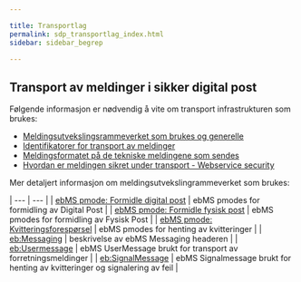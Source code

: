 ```yaml
---

title: Transportlag  
permalink: sdp_transportlag_index.html
sidebar: sidebar_begrep

---
```


## Transport av meldinger i sikker digital post

Følgende informasjon er nødvendig å vite om transport infrastrukturen
som brukes:

  - [Meldingsutvekslingsrammeverket som brukes og
    generelle](Meldingsutveksling/index.md)
  - [Identifikatorer for transport av
    meldinger](MeldingsIdentifikatorer.md) 
  - [Meldingsformatet på de tekniske meldingene som
    sendes](Meldingsformat.md)
  - [Hvordan er meldingen sikret under transport - Webservice
    security](WebserviceSecurity.md)

Mer detaljert informasjon om meldingsutvekslingrammeverket som brukes:

| --- | --- |
| [ebMS pmode: Formidle digital post](Meldingsutveksling/FormidleDigitalPostForsendelse.md) | ebMS pmodes for formidling av Digital Post |
| [ebMS pmode: Formidle fysisk post](Meldingsutveksling/FormidleFysiskPostForsendelse.md) | ebMS pmodes for formidling av Fysisk Post |
| [ebMS pmode: Kvitteringsforespørsel](Meldingsutveksling/KvitteringsForespoersel.md) | ebMS pmodes for henting av kvitteringer |
| [eb:Messaging](Messaging.md) | beskrivelse av ebMS Messaging headeren |
| [eb:Usermessage](UserMessage/index.md) | ebMS UserMessage brukt for transport av forretningsmeldinger |
| [eb:SignalMessage](SignalMessage/index.md) | ebMS Signalmessage brukt for henting av kvitteringer og signalering av feil |
